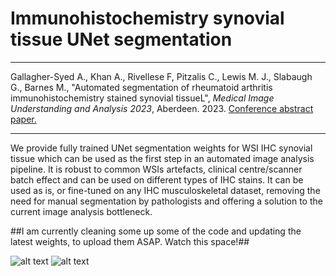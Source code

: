 # Immunohistochemistry synovial tissue UNet segmentation

--------------

Gallagher-Syed A., Khan A., Rivellese F, Pitzalis C., Lewis M. J., Slabaugh G., Barnes M., "Automated segmentation of rheumatoid arthritis immunohistochemistry stained synovial tissueL", _Medical Image Understanding and Analysis 2023_, Aberdeen. 2023. <a href="https://github.com/AmayaGS/IHC_Synovium_Segmentation/blob/ac2ae80b998afc4f7298161562dba8bf2f688a4a/Automated_segmentation_of_Rheumatoid_Arthritis_Immunohistochemistry_stained_synovial_tissue.pdf" target="_blank">Conference abstract paper.</a>

--------------

We provide fully trained UNet segmentation weights for WSI IHC synovial tissue which can be used as the first step in an automated image analysis pipeline. It is robust to common WSIs artefacts, clinical centre/scanner batch effect and can be used on different types of IHC stains. It can be used as is, or fine-tuned on any IHC musculoskeletal dataset, removing the need for manual segmentation by pathologists and offering a solution to the current image analysis bottleneck. 

##I am currently cleaning some up some of the code and updating the latest weights, to upload them ASAP. Watch this space!##

![alt text](https://github.com/AmayaGS/IHC_Synovium_Segmentation/blob/main/histo_pathotype.PNG?raw=false)
![alt text](https://github.com/AmayaGS/IHC_Synovium_Segmentation/blob/main/Figure2.png?raw=false)


